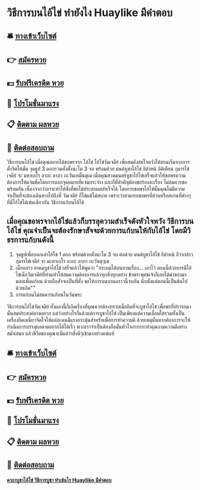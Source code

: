 # วิธีการบนไอ้ไข่ ทำยังไง Huaylike มีคำตอบ

## 🛎 [ทางเข้าเว็บไซต์](https://bit.ly/3BJo5UR)
## 👉 [สมัครหวย](https://bit.ly/3BJo5UR)
## 💵 [รับฟรีเครดิต หวย](https://bit.ly/3Dto3BX)
## 👑 [โปรโมชั่นมาแรง](https://bit.ly/3Dto3BX)
## 📋 [ติดตาม ผลหวย](https://bit.ly/3Dto3BX)
## 📱 [ติดต่อสอบถาม](https://bit.ly/3Dto3BX)

วิธีการบนไอ้ไข่ เมื่อคุณอยากได้ขอพรจาก ไอ้ไข่ ไอ้ไข่วัดเจดีย์ เพื่อสมดังสมใจหวังให้ท่านเริ่มจากการตั้งจิตให้มั่น จุดธูป 3 ดอกรวมทั้งตั้งนะโม 3 จบ พร้อมด้วย มนต์บูชาไอ้ไข่ อิตำหนิ อิติเตียน กุมารไข่เจดีย์ จะ มหาเถโร ลาภะ ลาภา ภะวันเหม็นตุเม เมื่อคุณสวดมนตร์บูชาไอ้ไข่เสร็จแล้วให้ขอพรความต้องการให้แจ่มชัดโดยการบอกจุดหมายที่แจ่มกระจ่าง และก็ที่สำคัญต้องขอร้องละเรื่อง ไม่สมควรขอพร้อมกัน เนื่องจากว่าอาจะทำให้สิ่งที่ขอไม่ประสบผลสำเร็จได้ โดยการขอพรไอ้ไข่นั้นคุณไม่มีความจำเป็นที่จะต้องเดินทางไปถึงที่ วัดเจดีย์ ก็ได้แม้ไม่สบาย เพราะว่าสามารถขอพรที่บ้านหรือสถานที่ต่างๆที่มีไอ้ไข่ได้เช่นเดียวกัน
วิธีการแก้บนไอ้ไข่

## เมื่อคุณขอพรจากไอ้ไข่แล้วก็บรรลุความสำเร็จดังหัวใจหวัง วิธีการบนไอ้ไข่ คุณจำเป็นจะต้องรักษาสัจจะด้วยการแก้บนให้กับไอ้ไข่ โดยมีวิธรการแก้บนดังนี้
1. จุดธูปเพื่อบอกเล่าไอ้ไข่ 1 ดอก พร้อมด้วยตั้งนะโม 3 จบ ต่อด้วย มนต์บูชาไอ้ไข่ อิตำหนิ อิว่ากล่าว กุมารไข่เจดีย์ จะ มะหาเถโร ลาภะ ลาภา ภะวันตุๆเม
2. เมื่อกล่าว อาคมบูชาไอ้ไข่ เสร็จแล้วให้พูดว่า "กระผมได้บนบานเรื่อง… เอาไว้ ตอนนี้ด้วยบารมีไอ้ไข่เด็กวัดเจดีย์ที่ท่านทำให้สมความต้องการแล้วทุกสิ่งทุกอย่าง ข้าพระพุทธเจ้าก็เลยได้นำของมามอบเพื่อแก้บน ด้วยถือสัจจะเป็นที่ตั้ง ขอให้การบนบานคราวนี้จบกัน นับตั้งแต่ตอนนี้เป็นต้นไปด้วยเถิด""
3. การแก้บนไม่สมควรแก้บนในวันพระ

วิธีการบนไอ้ไข่วัดเจดีย์ ทั้งผองนี้ก็เกิดเรื่องที่คุณควรต้องทราบเมื่อคิดที่จะบูชาไอ้ไข่ เพื่อพรที่ปรารถนานั้นสมประสงค์ตามอยาก แต่ว่าอย่างไรก็แล้วแต่การบูชาไอ้ไข่ เป็นเพียงแต่ความเลื่อมใสรวมทั้งเป็นเครื่องยึดเหนี่ยวจิตใจให้แต่ละคนมีแรงกระตุ้นสำหรับเพื่อการทำความดี ด้วยเหตุนั้นหากต้องการจะให้กำเนิดการบรรลุผลตามอยากได้ได้เร็ว พวกเราจำเป็นต้องถือมั่นหัวใจการกระทำคุณงามความดีอย่างสม่ำเสมอ แล้วชีวิตของคุณจะมีแต่ว่าสิ่งดีๆเข้ามาอย่างแน่แท้


## 🛎 [ทางเข้าเว็บไซต์](https://bit.ly/3BJo5UR)
## 👉 [สมัครหวย](https://bit.ly/3BJo5UR)
## 💵 [รับฟรีเครดิต หวย](https://bit.ly/3Dto3BX)
## 👑 [โปรโมชั่นมาแรง](https://bit.ly/3Dto3BX)
## 📋 [ติดตาม ผลหวย](https://bit.ly/3Dto3BX)
## 📱 [ติดต่อสอบถาม](https://bit.ly/3Dto3BX)

#### [คาถาบูชาไอ้ไข่ วิธีการบูชา ทำเช่นไร Huaylike มีคำตอบ](https://atom.io/themes/คาถาบูชาไอ้ไข่%20วิธีการบูชา%20ทำเช่นไร%20Huaylike%20มีคำตอบ)